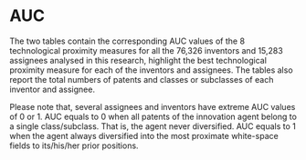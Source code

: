 # AUC

The two tables contain the corresponding AUC values of the 8 technological proximity measures for all the 76,326 inventors and 15,283 assignees analysed in this research, highlight the best technological proximity measure for each of the inventors and assignees. The tables also report the total numbers of patents and classes or subclasses of each inventor and assignee.

Please note that, several assignees and inventors have extreme AUC values of 0 or 1. AUC equals to 0 when all patents of the innovation agent belong to a single class/subclass. That is, the agent never diversified. AUC equals to 1 when the agent always diversified into the most proximate white-space fields to its/his/her prior positions.


